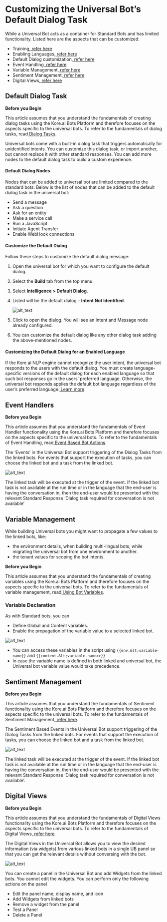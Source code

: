 
# Customizing the Universal Bot’s Default Dialog Task

	

		

			

While a Universal Bot acts as a container for Standard Bots and has limited functionality. Listed here are the aspects that can be customized:



* Training,[ refer here](https://developer.kore.ai/docs/bots/advanced-topics/universal-bot/training-a-universal-bot/)
* Enabling Languages,[ refer here](https://developer.kore.ai/docs/bots/advanced-topics/universal-bot/enabling-additional-languages-for-the-universal-bot/)
* Default Dialog customization,[ refer here](https://developer.kore.ai/docs/bots/advanced-topics/universal-bot/customizing-the-universal-bots-default-dialog-task/#Default_Dialog_Task)
* Event Handling,[ refer here](https://developer.kore.ai/docs/bots/advanced-topics/universal-bot/customizing-the-universal-bots-default-dialog-task/#Event_Handlers)
* Variable Management,[ refer here](https://developer.kore.ai/docs/bots/advanced-topics/universal-bot/customizing-the-universal-bots-default-dialog-task/#Variable_Management)
* Sentiment Management,[ refer here](https://developer.kore.ai/docs/bots/advanced-topics/universal-bot/customizing-the-universal-bots-default-dialog-task/#Sentiment_Management)
* Digital Views,[ refer here](https://developer.kore.ai/docs/bots/advanced-topics/universal-bot/customizing-the-universal-bots-default-dialog-task/#Digital_Views)

		

	

	

		

			


## Default Dialog Task

**Before you Begin**

This article assumes that you understand the fundamentals of creating dialog tasks using the Kore.ai Bots Platform and therefore focuses on the aspects specific to the universal bots. To refer to the fundamentals of dialog tasks, read[ Dialog Tasks](https://developer.kore.ai/docs/bots/bot-builder-tool/dialog-task/dialog-tasks/).

		

	

	

		

			

Universal bots come with a built-in dialog task that triggers automatically for unidentified intents. You can customize this dialog task, or import another, but cannot replace it with other standard responses. You can add more nodes to the default dialog task to build a custom experience.

		

	

	

		

			


#### Default Dialog Nodes

Nodes that can be added to universal bot are limited compared to the standard bots. Below is the list of nodes that can be added to the default dialog task in the universal bot:



* Send a message
* Ask a question
* Ask for an entity
* Make a service call
* Run a JavaScript
* Initiate Agent Transfer
* Enable WebHook connections

		

	

	

		

			


#### Customize the Default Dialog

Follow these steps to customize the default dialog message:

1. Open the universal bot for which you want to configure the default dialog.
2. Select the **Build** tab from the top menu.
3. Select **Intelligence > Default Dialog**.
4. Listed will be the default dialog – **Intent Not Identified**. 
[ ](https://kore-wordpress.s3.us-east-2.amazonaws.com/developer.kore.ai/wp-content/uploads/20210630123543/ub_defaultDialog.png)




    ![alt_text](images/cusbotdiat5.png "image_tooltip")

5. Click to open the dialog. You will see an Intent and Message node already configured.
6. You can customize the default dialog like any other dialog task adding the above-mentioned nodes.

		

	

	

		

			


#### Customizing the Default Dialog for an Enabled Language

If the Kore.ai NLP engine cannot recognize the user intent, the universal bot responds to the users with the default dialog. You must create language-specific versions of the default dialog for each enabled language so that such bot responses go in the users’ preferred language. Otherwise, the universal bot responds applies the default bot language regardless of the user’s preferred language.[ Learn more](https://developer.kore.ai/docs/bots/advanced-topics/universal-bot/enabling-additional-languages-for-the-universal-bot/).

		

	

	

		

			


## Event Handlers

**Before you Begin**

This article assumes that you understand the fundamentals of Event Handler functionality using the Kore.ai Bots Platform and therefore focuses on the aspects specific to the universal bots. To refer to the fundamentals of Event Handling, read[ Event Based Bot Actions](https://developer.kore.ai/docs/bots/bot-intelligence/event-based-bot-actions/).

The ‘Events’ in the Universal Bot support triggering of the Dialog Tasks from the linked bots. For events that support the execution of tasks, you can choose the linked bot and a task from the linked bot.




![alt_text](images/cusbotdiat2.png "image_tooltip")


The linked task will be executed at the trigger of the event. If the linked bot task is not available at the run time or in the language that the end-user is having the conversation in, then the end-user would be presented with the relevant Standard Response ‘Dialog task required for conversation is not available’

		

	

	

		

			


## Variable Management

While building Universal bots you might want to propagate a few values to the linked bots, like:



* the environment details, when building multi-lingual bots, while migrating the universal bot from one environment to another.
* the tenant values for scoping the bot intents.

**Before you Begin**

This article assumes that you understand the fundamentals of creating variables using the Kore.ai Bots Platform and therefore focuses on the aspects specific to the universal bots. To refer to the fundamentals of variable management, read[ Using Bot Variables](https://developer.kore.ai/docs/bots/bot-settings/bot-management/using-bot-variables/).

		

	

	

		

			


### Variable Declaration

As with Standard bots, you can



* Define Global and Content variables.
* Enable the propagation of the variable value to a selected linked bot. 
[ ](https://kore-wordpress.s3.us-east-2.amazonaws.com/developer.kore.ai/wp-content/uploads/20210630123737/ub_variables-1.png)




![alt_text](images/cusbotdiat4.png "image_tooltip")

* You can access these variables in the script using `{{env.&lt;variable-name}}` and `{{content.&lt;variable-name>>}}`
* In case the variable name is defined in both linked and universal bot, the Universal bot variable value would take precedence.

		

	

	

		

			


## Sentiment Management

**Before you Begin**

This article assumes that you understand the fundamentals of Sentiment functionality using the Kore.ai Bots Platform and therefore focuses on the aspects specific to the universal bots. To refer to the fundamentals of Sentiment Management,[ refer here](https://developer.kore.ai/docs/bots/advanced-topics/sentiment-management/).

The Sentiment Based Events in the Universal Bot support triggering of the Dialog Tasks from the linked bots. For events that support the execution of tasks, you can choose the linked bot and a task from the linked bot.





![alt_text](images/cusbotdiat3.png "image_tooltip")


The linked task will be executed at the trigger of the event. If the linked bot task is not available at the run time or in the language that the end-user is having the conversation in, then the end-user would be presented with the relevant Standard Response ‘Dialog task required for conversation is not available’.

		

	

	

		

			


## Digital Views

**Before you Begin**

This article assumes that you understand the fundamentals of Digital Views functionality using the Kore.ai Bots Platform and therefore focuses on the aspects specific to the universal bots. To refer to the fundamentals of Digital Views,[ refer here](https://developer.kore.ai/docs/bots/bot-builder-tool/digital-views/).

The Digital Views in the Universal Bot allows you to view the desired information (via widgets) from various linked bots in a single UB panel so that you can get the relevant details without conversing with the bot.




![alt_text](images/cusbotdiat1.png "image_tooltip")


You can create a panel in the Universal Bot and add Widgets from the linked bots. You cannot edit the widgets. You can perform only the following actions on the panel



* Edit the panel name, display name, and icon
* Add Widgets from linked bots
* Remove a widget from the panel
* Test a Panel
* Delete a Panel

		
